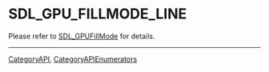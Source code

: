 # SDL_GPU_FILLMODE_LINE

Please refer to [SDL_GPUFillMode](SDL_GPUFillMode) for details.

----
[CategoryAPI](CategoryAPI), [CategoryAPIEnumerators](CategoryAPIEnumerators)


